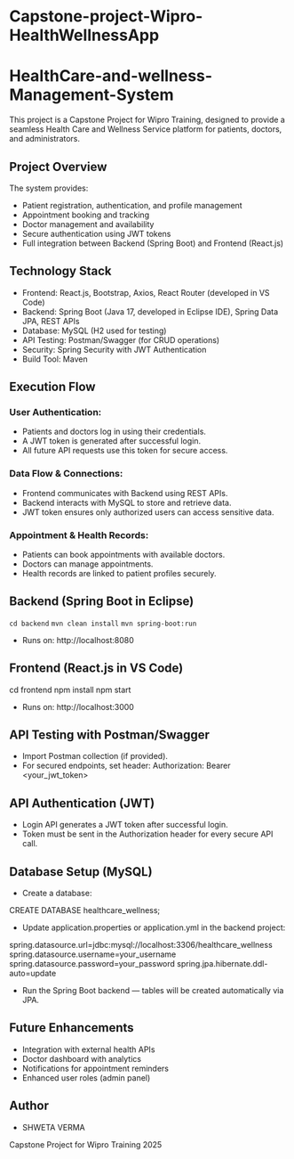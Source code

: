 # Capstone-project-Wipro-HealthWellnessApp
# HealthCare-and-wellness-Management-System


This project is a Capstone Project for Wipro Training, designed to provide a seamless Health Care and Wellness Service platform for patients, doctors, and administrators.

## Project Overview

The system provides:

* Patient registration, authentication, and profile management
* Appointment booking and tracking
* Doctor management and availability
* Secure authentication using JWT tokens
* Full integration between Backend (Spring Boot) and Frontend (React.js)

## Technology Stack

* Frontend: React.js, Bootstrap, Axios, React Router (developed in VS Code)
* Backend: Spring Boot (Java 17, developed in Eclipse IDE), Spring Data JPA, REST APIs
* Database: MySQL (H2 used for testing)
* API Testing: Postman/Swagger (for CRUD operations)
* Security: Spring Security with JWT Authentication
* Build Tool: Maven


## Execution Flow
### User Authentication:

* Patients and doctors log in using their credentials.
* A JWT token is generated after successful login.
* All future API requests use this token for secure access.

### Data Flow & Connections:

* Frontend communicates with Backend using REST APIs.
* Backend interacts with MySQL to store and retrieve data.
* JWT token ensures only authorized users can access sensitive data.

### Appointment & Health Records:

* Patients can book appointments with available doctors.
* Doctors can manage appointments.
* Health records are linked to patient profiles securely.

 ## Backend (Spring Boot in Eclipse)

```cd backend```
```mvn clean install```
```mvn spring-boot:run```

* Runs on: http://localhost:8080

 ## Frontend (React.js in VS Code)

cd frontend
npm install
npm start

 * Runs on: http://localhost:3000 

  ## API Testing with Postman/Swagger
* Import Postman collection (if provided).
* For secured endpoints, set header:
Authorization: Bearer <your_jwt_token>

## API Authentication (JWT)

* Login API generates a JWT token after successful login.
* Token must be sent in the Authorization header for every secure API call.

## Database Setup (MySQL)
* Create a database:


CREATE DATABASE healthcare_wellness;

* Update application.properties or application.yml in the backend project:

spring.datasource.url=jdbc:mysql://localhost:3306/healthcare_wellness
spring.datasource.username=your_username
spring.datasource.password=your_password
spring.jpa.hibernate.ddl-auto=update


* Run the Spring Boot backend — tables will be created automatically via JPA.

## Future Enhancements

* Integration with external health APIs
* Doctor dashboard with analytics
* Notifications for appointment reminders
* Enhanced user roles (admin panel)

## Author
* SHWETA VERMA
  
Capstone Project for Wipro Training 2025
